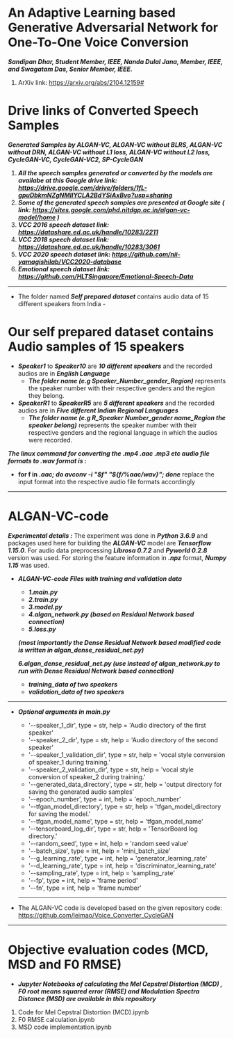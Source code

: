 # An Adaptive Learning based  Generative Adversarial Network for One-To-One Voice Conversion
***Sandipan Dhar, Student  Member,  IEEE, Nanda Dulal Jana, Member, IEEE, and Swagatam Das, Senior Member, IEEE.***
1. ArXiv link: https://arxiv.org/abs/2104.12159#

# Drive links of Converted Speech Samples
***Generated Samples by ALGAN-VC, ALGAN-VC without BLRS, ALGAN-VC without DRN, ALGAN-VC without L1 loss,  ALGAN-VC without L2 loss, CycleGAN-VC, CycleGAN-VC2, SP-CycleGAN***
1. ***All the speech samples generated or converted by the models are availabe at this Google drive link: https://drive.google.com/drive/folders/1fL-gpuDbkmNZgNMIIYCLA2BdYSiAxBvo?usp=sharing***
2. ***Some of the generated speech samples are presented at Google site ( link: https://sites.google.com/phd.nitdgp.ac.in/algan-vc-model/home )***
3. ***VCC 2016 speech dataset link: https://datashare.ed.ac.uk/handle/10283/2211***
4. ***VCC 2018 speech dataset link: https://datashare.ed.ac.uk/handle/10283/3061***
4. ***VCC 2020 speech dataset link: https://github.com/nii-yamagishilab/VCC2020-database***
5. ***Emotional speech dataset link: https://github.com/HLTSingapore/Emotional-Speech-Data***
******
- The folder named ***Self prepared dataset*** contains audio data of 15 different speakers from India -
# Our self prepared dataset contains Audio samples of 15 speakers
- ***Speaker1*** to ***Speaker10*** are ***10 different speakers*** and the recorded audios are in ***English Language***
  - ***The folder name (e.g Speaker_Number_gender_Region)*** represents the speaker number with their respective genders and the region they belong.
- ***SpeakerR1*** to ***SpeakerR5*** are ***5 different speakers*** and the recorded audios are in ***Five different Indian Regional Languages***
  - ***The folder name (e.g R_Speaker Number_gender name_Region the speaker belong)*** represents the speaker number with their respective genders and the regional language in which the audios were recorded.

***The linux command for converting the .mp4 .aac .mp3 etc audio file formats to .wav format is :***

- **for f in *.aac; do avconv -i "$f" "${f/%aac/wav}"; done*** replace the input format into the respective audio file formats accordingly 

******
# ALGAN-VC-code 
***Experimental details  :***
The experiment was done in ***Python 3.6.9*** and packages used
here for building the ***ALGAN-VC*** model are ***Tensorflow 1.15.0***. For audio data preprocessing ***Librosa 0.7.2***
and ***Pyworld 0.2.8*** version was used. For storing the feature
information in ***.npz*** format, ***Numpy 1.15*** was used.
- ***ALGAN-VC-code Files with training and validation data*** 
  - ***1.main.py*** 
  - ***2.train.py*** 
  - ***3.model.py*** 
  - ***4.algan_network.py (based on Residual Network based connection)*** 
  - ***5.loss.py*** 
  
   ***(most importantly the Dense Residual Network based modified code is written in algan_dense_residual_net.py)***
   
  ***6.algan_dense_residual_net.py (use instead of algan_network.py to run with Dense Residual Network based connection)***
  - ***training_data of two speakers*** 
  - ***validation_data of two speakers***
  
******
- ***Optional arguments in main.py*** 
  - '--speaker_1_dir', type = str, help = 'Audio directory of the first speaker'
  - '--speaker_2_dir', type = str, help = 'Audio directory of the second speaker'
  - '--speaker_1_validation_dir', type = str, help = 'vocal style conversion of speaker_1  during  training.'
  - '--speaker_2_validation_dir', type = str, help = 'vocal style conversion of speaker_2  during  training.'
  - '--generated_data_directory', type = str, help = 'output directory for saving the generated audio samples'
  - '--epoch_number', type = int, help = 'epoch_number'
  - '--tfgan_model_directory', type = str, help = 'tfgan_model_directory for saving the model.'
  - '--tfgan_model_name', type = str, help = 'tfgan_model_name'
  - '--tensorboard_log_dir', type = str, help = 'TensorBoard log directory.'
  - '--random_seed', type = int, help = 'random seed value'
  - '--batch_size', type = int, help = 'mini_batch_size'
  - '--g_learning_rate', type = int, help = 'generator_learning_rate'
  - '--d_learning_rate', type = int, help = 'discriminator_learning_rate'
  - '--sampling_rate', type = int, help = 'sampling_rate'
  - '--fp', type = int, help = 'frame period'
  - '--fn', type = int, help = 'frame number'
  
  ******

 - The ALGAN-VC code is developed based on the given repository code: https://github.com/leimao/Voice_Converter_CycleGAN

******

 # Objective evaluation codes (MCD, MSD and F0 RMSE) 
 - ***Jupyter Notebooks of calculating the Mel Cepstral Distortion (MCD) , F0 root means squared error (RMSE) and Modulation Spectra Distance (MSD) are available in this repository***
1. Code for Mel Cepstral Distortion (MCD).ipynb
2. F0 RMSE calculation.ipynb
3. MSD code implementation.ipynb
